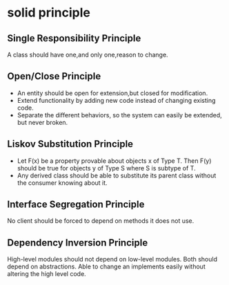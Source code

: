 # solid principle
## Single Responsibility Principle
A class should have one,and only one,reason to change.
## Open/Close Principle
* An entity should be open for extension,but closed for modification.
* Extend functionality by adding new code instead of changing existing code.
* Separate the different behaviors, so the system can easily be extended, but never broken.
## Liskov Substitution Principle
* Let F(x) be a property provable about objects x of Type T. Then F(y)
should be true for objects y of Type S where S is subtype of T.
* Any derived class should be able to substitute its parent class without
the consumer knowing about it.
## Interface Segregation Principle
No client should be forced to depend on methods it does not use.
## Dependency Inversion Principle
High-level modules should not depend on low-level modules. Both should
depend on abstractions.
Able to change an implements easily without altering the high level code.
